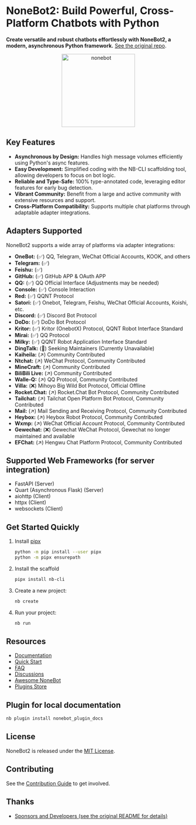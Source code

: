 # NoneBot2: Build Powerful, Cross-Platform Chatbots with Python

**Create versatile and robust chatbots effortlessly with NoneBot2, a modern, asynchronous Python framework.**  [See the original repo](https://github.com/nonebot/nonebot2).

<p align="center">
  <a href="https://nonebot.dev/"><img src="https://nonebot.dev/logo.png" width="200" height="200" alt="nonebot"></a>
</p>

## Key Features

*   **Asynchronous by Design:** Handles high message volumes efficiently using Python's async features.
*   **Easy Development:**  Simplified coding with the NB-CLI scaffolding tool, allowing developers to focus on bot logic.
*   **Reliable and Type-Safe:** 100% type-annotated code, leveraging editor features for early bug detection.
*   **Vibrant Community:** Benefit from a large and active community with extensive resources and support.
*   **Cross-Platform Compatibility:** Supports multiple chat platforms through adaptable adapter integrations.

## Adapters Supported

NoneBot2 supports a wide array of platforms via adapter integrations:

*   **OneBot:**  (✅)  QQ, Telegram, WeChat Official Accounts, KOOK, and others
*   **Telegram:** (✅)
*   **Feishu:** (✅)
*   **GitHub:** (✅)  GitHub APP & OAuth APP
*   **QQ:** (✅) QQ Official Interface (Adjustments may be needed)
*   **Console:** (✅) Console Interaction
*   **Red:** (✅) QQNT Protocol
*   **Satori:** (✅) Onebot, Telegram, Feishu, WeChat Official Accounts, Koishi, etc.
*   **Discord:** (✅) Discord Bot Protocol
*   **DoDo:** (✅) DoDo Bot Protocol
*   **Kritor:** (✅) Kritor (OnebotX) Protocol, QQNT Robot Interface Standard
*   **Mirai:** (✅) QQ Protocol
*   **Milky:** (✅) QQNT Robot Application Interface Standard
*   **DingTalk:** (🤗)  Seeking Maintainers (Currently Unavailable)
*   **Kaiheila:** (↗️) Community Contributed
*   **Ntchat:** (↗️) WeChat Protocol, Community Contributed
*   **MineCraft:** (↗️) Community Contributed
*   **BiliBili Live:** (↗️) Community Contributed
*   **Walle-Q:** (↗️) QQ Protocol, Community Contributed
*   **Villa:** (❌)  Mihoyo Big Wild Bot Protocol, Official Offline
*   **Rocket.Chat:** (↗️) Rocket.Chat Bot Protocol, Community Contributed
*   **Tailchat:** (↗️) Tailchat Open Platform Bot Protocol, Community Contributed
*   **Mail:** (↗️) Mail Sending and Receiving Protocol, Community Contributed
*   **Heybox:** (↗️) Heybox Robot Protocol, Community Contributed
*   **Wxmp:** (↗️) WeChat Official Account Protocol, Community Contributed
*   **Gewechat:** (❌) Gewechat WeChat Protocol, Gewechat no longer maintained and available
*   **EFChat:** (↗️) Hengwu Chat Platform Protocol, Community Contributed

## Supported Web Frameworks (for server integration)

*   FastAPI (Server)
*   Quart (Asynchronous Flask) (Server)
*   aiohttp (Client)
*   httpx (Client)
*   websockets (Client)

## Get Started Quickly

1.  Install [pipx](https://pypa.github.io/pipx/)

    ```bash
    python -m pip install --user pipx
    python -m pipx ensurepath
    ```

2.  Install the scaffold

    ```bash
    pipx install nb-cli
    ```

3.  Create a new project:

    ```bash
    nb create
    ```

4.  Run your project:

    ```bash
    nb run
    ```

## Resources

*   [Documentation](https://nonebot.dev/)
*   [Quick Start](https://nonebot.dev/docs/quick-start)
*   [FAQ](https://faq.nonebot.dev/)
*   [Discussions](https://discussions.nonebot.dev/)
*   [Awesome NoneBot](https://github.com/nonebot/awesome-nonebot)
*   [Plugins Store](https://nonebot.dev/store/plugins)

## Plugin for local documentation
```bash
nb plugin install nonebot_plugin_docs
```
## License

NoneBot2 is released under the [MIT License](./LICENSE).

## Contributing

See the [Contribution Guide](./CONTRIBUTING.md) to get involved.

## Thanks

*   [Sponsors and Developers (see the original README for details)](https://github.com/nonebot/nonebot2)